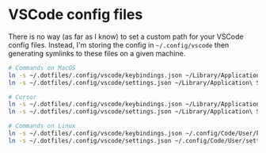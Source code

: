 # VSCode config files

There is no way (as far as I know) to set a custom path for your VSCode config files. Instead, I'm storing the config in `~/.config/vscode` then generating symlinks to these files on a given machine.

```bash
# Commands on MacOS
ln -s ~/.dotfiles/.config/vscode/keybindings.json ~/Library/Application\ Support/Code/User/keybindings.json
ln -s ~/.dotfiles/.config/vscode/settings.json ~/Library/Application\ Support/Code/User/settings.json

# Cursor
ln -s ~/.dotfiles/.config/vscode/keybindings.json ~/Library/Application\ Support/Cursor/User/keybindings.json
ln -s ~/.dotfiles/.config/vscode/settings.json ~/Library/Application\ Support/Cursor/User/settings.json

# Commands on Linux
ln -s ~/.dotfiles/.config/vscode/keybindings.json ~/.config/Code/User/keybindings.json
ln -s ~/.dotfiles/.config/vscode/settings.json ~/.config/Code/User/settings.json
```
